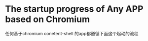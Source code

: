 # The startup progress of  Any APP based on Chromium



任何基于chromium conetent-shell 的app都遵循下面这个起动的流程



